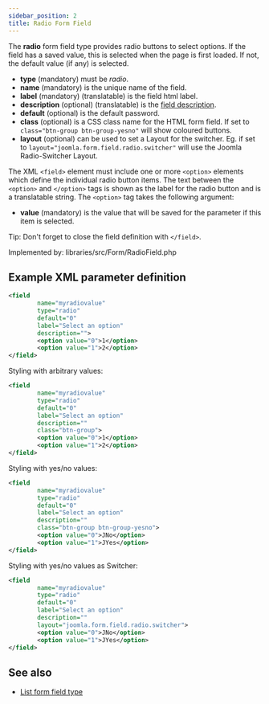 ```yaml
---
sidebar_position: 2
title: Radio Form Field
---
```


The **radio** form field type provides radio buttons to select options. If the field has a saved value, this is selected when the page is first loaded. If not, the default value (if any) is selected.

- **type** (mandatory) must be *radio*.
- **name** (mandatory) is the unique name of the field.
- **label** (mandatory) (translatable) is the field html label.
- **description** (optional) (translatable) is the [field description](../standard-form-field-attributes.md#description).
- **default** (optional) is the default password.
- **class** (optional) is a CSS class name for the HTML form field. If set to `class="btn-group btn-group-yesno"` will show coloured buttons.
- **layout** (optional) can be used to set a Layout for the switcher. Eg. if set to `layout="joomla.form.field.radio.switcher"` will use the Joomla Radio-Switcher Layout.

The XML `<field>` element must include one or more `<option>` elements which define the individual radio button items. The text between the `<option>` and `</option>` tags is shown as the label for the radio button and is a translatable string. The `<option>` tag takes the following argument:

-    **value** (mandatory) is the value that will be saved for the parameter if this item is selected.

Tip: Don't forget to close the field definition with `</field>`.

Implemented by: libraries/src/Form/RadioField.php

## Example XML parameter definition

```xml
<field 
        name="myradiovalue" 
        type="radio" 
        default="0" 
        label="Select an option" 
        description="">
        <option value="0">1</option>
        <option value="1">2</option>
</field>
```

Styling with arbitrary values:

```xml
<field 
        name="myradiovalue" 
        type="radio" 
        default="0" 
        label="Select an option" 
        description=""
        class="btn-group">
        <option value="0">1</option>
        <option value="1">2</option>
</field>
```

Styling with yes/no values:

```xml
<field 
        name="myradiovalue" 
        type="radio" 
        default="0" 
        label="Select an option" 
        description=""
        class="btn-group btn-group-yesno">
        <option value="0">JNo</option>
        <option value="1">JYes</option>
</field>
```

Styling with yes/no values as Switcher:

```xml
<field 
        name="myradiovalue" 
        type="radio" 
        default="0" 
        label="Select an option" 
        description=""
        layout="joomla.form.field.radio.switcher">
        <option value="0">JNo</option>
        <option value="1">JYes</option>
</field>
```

## See also
* [List form field type](./list.md)
